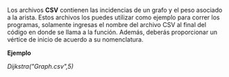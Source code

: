 Los archivos **CSV** contienen las incidencias de un grafo y el peso asociado a la arista. 
Estos archivos los puedes utilizar como ejemplo para correr los programas, solamente ingresas el nombre del archivo CSV
al final del código en donde se llama a la función.
Además, deberás proporcionar un vértice de inicio de acuerdo a su nomenclatura.

**Ejemplo**

_Dijkstra("Graph.csv",5)_
